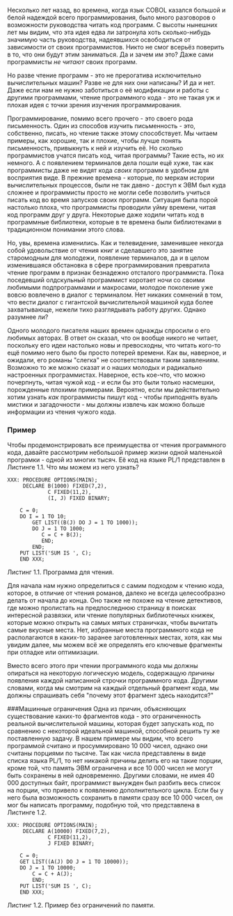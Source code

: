 Несколько лет назад, во времена, когда язык COBOL казался большой и белой надеждой всего программирования, было много разговоров о возможности руководства читать код программ. С высоты нынешних лет мы видим, что эта идея едва ли затронула хоть сколько-нибудь значимую часть руководства, надеявшихся освободиться от зависимости от своих программистов. Никто не смог всерьёз поверить в то, что они будут этим заниматься. Да и зачем им это? Даже сами программисты _не читают_ своих программ.

Но разве чтение программ - это не прерогатива исключительно вычислительных машин? Разве не для них они написаны? И да и нет. Даже если нам не нужно заботиться о её модификации и работы с другими программами, чтение программного кода - это не такая уж и плохая идея с точки зрения изучения программирования.

Программирование, помимо всего прочего - это своего рода письменность. Один из способов изучить письменность - это, собственно, писать, но чтение также этому способствует. Мы читаем примеры, как хорошие, так и плохие, чтобы лучше понять письменность, привыкнуть к ней и изучить её. Но сколько программистов учатся писать код, читая программы? Такие есть, но их немного. А с появлением терминалов дела пошли ещё хуже, так как программисты даже не видят кода _своих_ программ в удобном для восприятия виде. В прежние времена - которые, по меркам истории вычислительных процессов, были не так давно - доступ к ЭВМ был куда сложнее и программисты просто не могли себе позволить учиться писать код во время запусков своих программ. Ситуация была порой настолько плоха, что программисты проводили уйму времени, читая код программ друг у друга. Некоторые даже ходили читать код в программные библиотеки, которые в те времена были библиотеками в традиционном понимании этого слова.

Но, увы, времена изменились. Как и телевидение, заменившее некогда собой удовольствие от чтения книг и сделавшего это занятие старомодным для молодежи, появление терминалов, да и в целом изменившаяся обстановка в сфере программирования превратила чтение программ в признак безнадежно отсталого программиста. Пока поседевший олдскульный программист коротает ночи со своими любимыми подпрограммами и макросами, молодое поколение уже вовсю вовлечено в диалог с терминалом. Нет никаких сомнений в том, что вести диалог с гигантской вычислительной машиной куда более захватывающе, нежели тихо разглядывать работу других. Однако разумнее ли?

Одного молодого писателя наших времен однажды спросили о его любимых авторах. В ответ он сказал, что он вообще никого не читает, поскольку его идеи настолько новы и превосходны, что читать кого-то ещё помимо него было бы просто потерей времени. Как вы, наверное, и ожидали, его романы "слегка" не соответствовали таким заявлениям. Возможно то же можно сказат и о наших молодых и радикально настроенных программистах. Наверное, есть кое-что, что можно почерпнуть, читая чужой код - и если бы это были только насмешки, порожденные плохими примерами. Вероятно, если мы действительно хотим узнать _как_ программисты пишут код - чтобы приподнять вуаль мистики и загадочности - мы должны извлечь как можно больше информации из чтения чужого кода.

### Пример
Чтобы продемонстрировать все преимущества от чтения программного кода, давайте рассмотрим небольшой пример жизни одной маленькой програмки - одной из многих тысяч. Её код на языке PL/1 представлен в Листинге 1.1. Что мы можем из него узнать?

```
XXX: PROCEDURE OPTIONS(MAIN);
     DECLARE B(1000) FIXED(7,2),
             C FIXED(11,2),
             (I, J) FIXED BINARY;

    C = 0;
    DO I = 1 TO 10;
        GET LIST((B(J) DO J = 1 TO 1000));
        DO J = 1 TO 1000;
           C = C + B(J);
           END;
        END;
    PUT LIST('SUM IS ', C);
    END XXX;
```
Листинг 1.1. Программа для чтения.

Для начала нам нужно определиться с самим подходом к чтению кода, которое, в отличие от чтения романов, далеко не всегда целесообразно делать от начала до конца. Оно также не похоже на чтение детективов, где можно пролистать на предпоследнюю страницу в поисках интересной развязки, или чтение популярных библиотечных книжек, которые можно открыть на самых мятых страничках, чтобы вычитать самые вкусные места. Нет, избранные места программного кода не располагаются в каких-то заранее заготовленных местах, хотя, как мы увидим далее, мы можем всё же определять его ключевые фрагменты при отладке или оптимизации.

Вместо всего этого при чтении программного кода мы должны опираться на некоторую логическую модель, содержащую _причины_ появления каждой написанной строчки программного кода. Другими словами, когда мы смотрим на каждый отдельный фрагмент кода, мы должны спрашивать себя "почему этот фрагмент здесь находится?"

###Машинные ограничения
Одна из причин, объясняющих существование каких-то фрагментов кода - это ограниченность реальной вычислительной машины, которая будет запускать код, по сравнению с некоторой идеальной машиной, способной решить ту же поставленную задачу. В нашем примере мы видим, что всего программой считано и просуммировано 10 000 чисел, однако они считаны порциями по тысяче. Так как числа представлены в виде списка языка PL/1, то нет никакой причины делить его на такие порции, кроме той, что память ЭВМ ограничена и все 10 000 чисел не могут быть сохранены в ней одновременно. Другими словами, не имея 40 000  доступных байт, программист вынужден был разбить весь список на порции, что привело к появлению дополнительного цикла. Если бы у него была возможность сохранить в памяти сразу все 10 000 чисел, он мог бы написать программу, подобную той, что представлена в Листинге 1.2.

```
XXX: PROCEDURE OPTIONS(MAIN);
     DECLARE A(10000) FIXED(7,2),
             C FIXED(11,2),
             J FIXED BINARY;

    C = 0;
    GET LIST((A(J) DO J = 1 TO 10000));
    DO J = 1 TO 10000;
        C = C + A(J);
        END;
    PUT LIST('SUM IS ', C);
    END XXX;
```
Листинг 1.2. Пример без ограничений по памяти.
